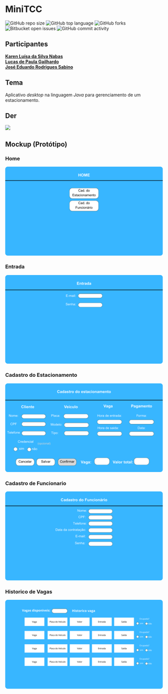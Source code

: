 # MiniTCC
![GitHub repo size](https://img.shields.io/github/repo-size/Sigmaaaa08/minitcc?style=for-the-badge&color=%23efbbff)
![GitHub top language](https://img.shields.io/github/languages/top/Sigmaaaa08/minitcc?style=for-the-badge&logo=apachenetbeanside&logoColor=%23d896ff&color=%23d896ff)
![GitHub forks](https://img.shields.io/github/forks/Sigmaaaa08/minitcc?style=for-the-badge&color=%23be29ec)
![Bitbucket open issues](https://img.shields.io/bitbucket/issues/Sigmaaaa08/minitcc?style=for-the-badge)
![GitHub commit activity](https://img.shields.io/github/commit-activity/t/Sigmaaaa08/minitcc?style=for-the-badge&color=%23800080)

## Participantes 
  **[Karen Luísa da Silva Nabas](https://github.com/Sigmaaaa08)** <br>
  **[Lucas de Paula Gailhardo](https://github.com/lucasdepaulagailhardo-crypto)** <br>
  **[José Eduardo Rodrigues Sabino](https://github.com/Revestus)** <br>
## Tema
Aplicativo *desktop* na linguagem *Java* para gerenciamento de um estacionamento.  <br>

## Der
<img src="https://i.imgur.com/FmkNJC5.jpeg"> <br>

## Mockup (Protótipo)
### Home
<img src="https://github.com/Sigmaaaa08/minitcc/blob/main/imgs%2Fmockup%2FtelaHome.png" alt=Tela Home> <br>
### Entrada
<img src="https://github.com/Sigmaaaa08/minitcc/blob/main/minitcc/imgs/mockup/telaEntrada.png" alt=Tela de Entrada> <br>
### Cadastro do Estacionamento 
<img src="https://github.com/Sigmaaaa08/minitcc/blob/main/imgs%2Fmockup%2FtelaCadastroEstacionamento.png" alt=Tela de cadastro de estacionamento> <br>
### Cadastro de Funcionario
<img src="https://github.com/Sigmaaaa08/minitcc/blob/main/minitcc/imgs/mockup/telacadastroFuncionario.png" alt=Tela de cadastro de funcionario><br>
### Historico de Vagas
<img src="https://github.com/Sigmaaaa08/minitcc/blob/main/minitcc/imgs/mockup/telaHistoricoVagas.png" alt=Tela de historico de vagas>



